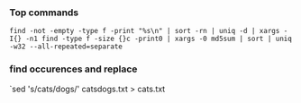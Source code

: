 ### Top commands
`find -not -empty -type f -print "%s\n" | sort -rn | uniq -d | xargs -I{} -n1 find -type f -size {}c -print0 | xargs -0 md5sum | sort | uniq -w32 --all-repeated=separate`

### find occurences and replace
`sed 's/cats/dogs/' catsdogs.txt > cats.txt
